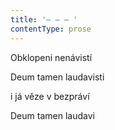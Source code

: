 ```yaml
---
title: '– – – '
contentType: prose
---
```


Obklopeni nenávistí

Deum tamen laudavisti

i já věze v bezpráví

Deum tamen laudavi
